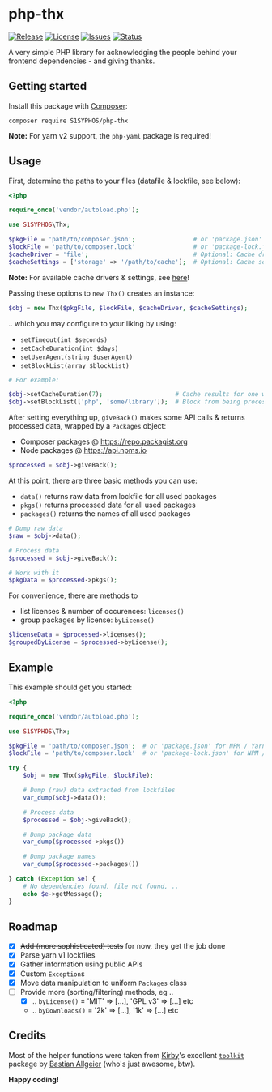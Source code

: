 # php-thx
[![Release](https://img.shields.io/github/release/S1SYPHOS/php-thx.svg)](https://github.com/S1SYPHOS/php-thx/releases) [![License](https://img.shields.io/github/license/S1SYPHOS/php-thx.svg)](https://github.com/S1SYPHOS/php-thx/blob/main/LICENSE) [![Issues](https://img.shields.io/github/issues/S1SYPHOS/php-thx.svg)](https://github.com/S1SYPHOS/php-thx/issues) [![Status](https://travis-ci.org/S1SYPHOS/php-thx.svg?branch=main)](https://travis-ci.org/S1SYPHOS/php-thx)

A very simple PHP library for acknowledging the people behind your frontend dependencies - and giving thanks.


## Getting started

Install this package with [Composer](https://getcomposer.org):

```text
composer require S1SYPHOS/php-thx
```

**Note:**
For yarn v2 support, the `php-yaml` package is required!


## Usage

First, determine the paths to your files (datafile & lockfile, see below):

```php
<?php

require_once('vendor/autoload.php');

use S1SYPHOS\Thx;

$pkgFile = 'path/to/composer.json';                # or 'package.json' for NPM / Yarn
$lockFile = 'path/to/composer.lock'                # or 'package-lock.json' for NPM / 'yarn.lock' for Yarn
$cacheDriver = 'file';                             # Optional: Cache driver, see below
$cacheSettings = ['storage' => '/path/to/cache'];  # Optional: Cache settings, see below
```

**Note:**
For available cache drivers & settings, see [here](https://github.com/terrylinooo/simple-cache)!

Passing these options to `new Thx()` creates an instance:

```php
$obj = new Thx($pkgFile, $lockFile, $cacheDriver, $cacheSettings);
```

.. which you may configure to your liking by using:

- `setTimeout(int $seconds)`
- `setCacheDuration(int $days)`
- `setUserAgent(string $userAgent)`
- `setBlockList(array $blockList)`

```php
# For example:

$obj->setCacheDuration(7);                    # Cache results for one week
$obj->setBlockList(['php', 'some/library']);  # Block from being processed
```

After setting everything up, `giveBack()` makes some API calls & returns processed data, wrapped by a `Packages` object:

- Composer packages @ https://repo.packagist.org
- Node packages @ https://api.npms.io

```php
$processed = $obj->giveBack();
```

At this point, there are three basic methods you can use:

- `data()` returns raw data from lockfile for all used packages
- `pkgs()` returns processed data for all used packages
- `packages()` returns the names of all used packages

```php
# Dump raw data
$raw = $obj->data();

# Process data
$processed = $obj->giveBack();

# Work with it
$pkgData = $processed->pkgs();
```

For convenience, there are methods to

- list licenses & number of occurences: `licenses()`
- group packages by license: `byLicense()`

```php
$licenseData = $processed->licenses();
$groupedByLicense = $processed->byLicense();
```


## Example

This example should get you started:

```php
<?php

require_once('vendor/autoload.php');

use S1SYPHOS\Thx;

$pkgFile = 'path/to/composer.json';  # or 'package.json' for NPM / Yarn
$lockFile = 'path/to/composer.lock'  # or 'package-lock.json' for NPM / 'yarn.lock' for Yarn

try {
    $obj = new Thx($pkgFile, $lockFile);

    # Dump (raw) data extracted from lockfiles
    var_dump($obj->data());

    # Process data
    $processed = $obj->giveBack();

    # Dump package data
    var_dump($processed->pkgs())

    # Dump package names
    var_dump($processed->packages())

} catch (Exception $e) {
    # No dependencies found, file not found, ..
    echo $e->getMessage();
}
```


## Roadmap

- [x] ~~Add (more sophisticated) tests~~ for now, they get the job done
- [x] Parse yarn v1 lockfiles
- [x] Gather information using public APIs
- [x] Custom `Exception`s
- [x] Move data manipulation to uniform `Packages` class
- [ ] Provide more (sorting/filtering) methods, eg ..
    - [x] .. `byLicense()` = 'MIT' => [...], 'GPL v3' => [...] etc
    - .. `byDownloads()` = '2k' => [...], '1k' => [...] etc


## Credits

Most of the helper functions were taken from [Kirby](https://getkirby.com)'s excellent [`toolkit`](https://github.com/getkirby-v2/toolkit) package by [Bastian Allgeier](https://github.com/bastianallgeier) (who's just awesome, btw).


**Happy coding!**
